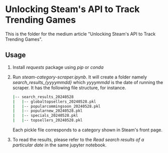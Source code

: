 # Unlocking Steam's API to Track Trending Games

This is the folder for the medium article "Unlocking Steam's API to Track Trending Games".

## Usage

1. Install *requests* package using *pip* or *conda*
2. Run *steam-category-scraper.ipynb*. It will create a folder namely *search_results_{yyyymmdd}* which *yyyymmdd* is the date of running the scraper. It has the following file structure, for instance.

    ```bash
    |-- search_results_20240528
    |   |-- globaltopsellers_20240528.pkl
    |   |-- popularcommingsoon_20240528.pkl
    |   |-- popularnew_20240528.pkl
    |   |-- specials_20240528.pkl
    |   |-- topsellers_20240528.pkl
    ```

    Each pickle file corresponds to a category shown in Steam's front page.

3. To read the results, please refer to the *Read search results of a particular date* in the same jupyter notebook.
